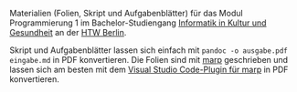 Materialien (Folien, Skript und Aufgabenblätter) für das Modul Programmierung 1 im Bachelor-Studiengang [Informatik in Kultur und Gesundheit](https://ikg.htw-berlin.de/) an der [HTW Berlin](https://www.htw-berlin.de).

Skript und Aufgabenblätter lassen sich einfach mit `pandoc -o ausgabe.pdf eingabe.md` in PDF konvertieren. Die Folien sind mit [marp](https://marp.app/) geschrieben und lassen sich am besten mit dem [Visual Studio Code-Plugin für marp](https://marketplace.visualstudio.com/items?itemName=marp-team.marp-vscode) in PDF konvertieren.